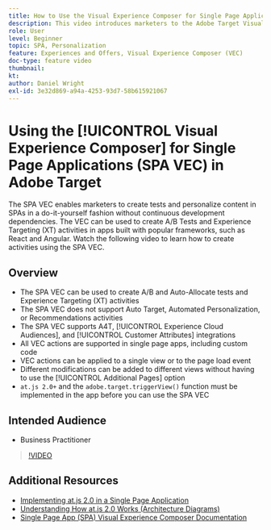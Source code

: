 ```yaml
---
title: How to Use the Visual Experience Composer for Single Page Applications (SPA VEC)
description: This video introduces marketers to the Adobe Target Visual Experience Composer for Single Page Applications (SPA VEC). Watch this video to learn how to create activities using the SPA VEC.
role: User
level: Beginner
topic: SPA, Personalization
feature: Experiences and Offers, Visual Experience Composer (VEC)
doc-type: feature video
thumbnail:
kt:
author: Daniel Wright
exl-id: 3e32d869-a94a-4253-93d7-58b615921067
---
```

# Using the [!UICONTROL Visual Experience Composer] for Single Page Applications (SPA VEC) in Adobe Target

The SPA VEC enables marketers to create tests and personalize content in SPAs in a do-it-yourself fashion without continuous development dependencies. The VEC can be used to create A/B Tests and Experience Targeting (XT) activities in apps built with popular frameworks, such as React and Angular. Watch the following video to learn how to create activities using the SPA VEC.

## Overview

* The SPA VEC can be used to create A/B and Auto-Allocate tests and Experience Targeting (XT) activities
* The SPA VEC does not support Auto Target, Automated Personalization, or Recommendations activities
* The SPA VEC supports A4T, [!UICONTROL Experience Cloud Audiences], and [!UICONTROL Customer Attributes] integrations
* All VEC actions are supported in single page apps, including custom code
* VEC actions can be applied to a single view or to the page load event
* Different modifications can be added to different views without having to use the [!UICONTROL Additional Pages] option  
* `at.js 2.0+` and the `adobe.target.triggerView()` function must be implemented in the app before you can use the SPA VEC

## Intended Audience

* Business Practitioner

>[!VIDEO](https://video.tv.adobe.com/v/26249?quality=12)


## Additional Resources

* [Implementing at.js 2.0 in a Single Page Application](../implementation/implement-atjs-20-in-a-single-page-application.md)
* [Understanding How at.js 2.0 Works (Architecture Diagrams)](../implementation/understanding-how-atjs-20-works.md)
* [Single Page App (SPA) Visual Experience Composer Documentation](https://docs.adobe.com/help/en/target/using/experiences/spa-visual-experience-composer.html)
